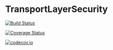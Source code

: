 # TransportLayerSecurity

[![Build Status](https://travis-ci.org/quinnj/TransportLayerSecurity.jl.svg?branch=master)](https://travis-ci.org/quinnj/TransportLayerSecurity.jl)

[![Coverage Status](https://coveralls.io/repos/quinnj/TransportLayerSecurity.jl/badge.svg?branch=master&service=github)](https://coveralls.io/github/quinnj/TransportLayerSecurity.jl?branch=master)

[![codecov.io](http://codecov.io/github/quinnj/TransportLayerSecurity.jl/coverage.svg?branch=master)](http://codecov.io/github/quinnj/TransportLayerSecurity.jl?branch=master)
